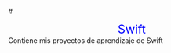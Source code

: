 #<center><font color="blue" size="5">Swift</font></center>
Contiene mis proyectos de aprendizaje de Swift
